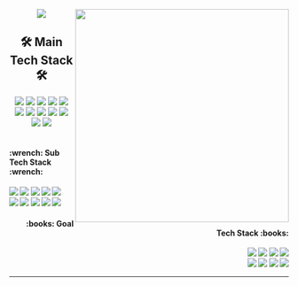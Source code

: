 <div align="center">
  <img src="https://capsule-render.vercel.app/api?type=waving&color=1061e8&height=120&section=header&text=su1jun&fontSize=40&fontColor=ffffff" />
  <img width="385px" align="right"  src="http://mazassumnida.wtf/api/v2/generate_badge?boj=sujun"/>
  <h2><b>🛠 Main Tech Stack 🛠</b></h2>
  <img src="https://img.shields.io/badge/python-3776AB?style=flat-square&logo=python&logoColor=white">
  <img src="https://img.shields.io/badge/anaconda-44A833?style=flat-square&logo=anaconda&logoColor=white">
  <img src="https://img.shields.io/badge/opencv-5C3EE8?style=flat-square&logo=opencv&logoColor=white">
  <img src="https://img.shields.io/badge/spacy-09A3D5?style=flat-square&logo=spacy&logoColor=white">
  <img src="https://img.shields.io/badge/selenium-43B02A?style=flat-square&logo=selenium&logoColor=white">
  <br>
  <img src="https://img.shields.io/badge/django-092E20?style=flat-square&logo=django&logoColor=white">
  <img src="https://img.shields.io/badge/Oracle-F80000?style=flat-square&logo=Oracle&logoColor=white">
  <img src="https://img.shields.io/badge/JAVA-007396?style=flat-square&logo=java&logoColor=white">
  <img src="https://img.shields.io/badge/vsCode-007ACC?style=flat-square&logo=visualstudiocode%20IDE&logoColor=white">
  <img src="https://img.shields.io/badge/jupyter-F37626?style=flat-square&logo=jupyter%20IDE&logoColor=white">
  <br>
  <img src="https://img.shields.io/badge/linux-FCC624?style=flat-square&logo=linux&logoColor=white">
  <img src="https://img.shields.io/badge/git-F05032?style=flat-square&logo=git&logoColor=white">
  <br><br>
</div>
<div align="left">
  <h4><b>      :wrench: Sub Tech Stack :wrench:<b></h4>
  <img src="https://img.shields.io/badge/html5-E34F26?style=flat-square&logo=html5&logoColor=white">
  <img src="https://img.shields.io/badge/css3-1572B6?style=flat-square&logo=css3&logoColor=white">
  <img src="https://img.shields.io/badge/javascript-F7DF1E?style=flat-square&logo=javascript&logoColor=white">
  <img src="https://img.shields.io/badge/vue.js-4FC08D?style=flat-square&logo=vuedotjs&logoColor=white">
  <img src="https://img.shields.io/badge/nuxt.js-00DC82?style=flat-square&logo=nuxtdotjs&logoColor=white">
  <br>
  <img src="https://img.shields.io/badge/illustrator-FF9A00?style=flat-square&logo=adobeillustrator&logoColor=white">
  <img src="https://img.shields.io/badge/photoshop-31A8FF?style=flat-square&logo=adobephotoshop&logoColor=white">
  <img src="https://img.shields.io/badge/figma-F24E1E?style=flat-square&logo=figma&logoColor=white">
  <img src="https://img.shields.io/badge/trello-0052CC?style=flat-square&logo=trello&logoColor=white">
  <img src="https://img.shields.io/badge/notion-000000?style=flat-square&logo=notion&logoColor=white">
</div>
<div align="right">
  <h4><b>:books: Goal Tech Stack :books:      <b></h4>
  <img src="https://img.shields.io/badge/hadoop-66CCFF?style=flat-square&logo=apachehadoop&logoColor=white">
  <img src="https://img.shields.io/badge/kafka-231F20?style=flat-square&logo=apachekafka&logoColor=white">
  <img src="https://img.shields.io/badge/docker-2496ED?style=flat-square&logo=docker&logoColor=white">
  <img src="https://img.shields.io/badge/kubernetes-326CE5?style=flat-square&logo=kubernetes&logoColor=white">
  <br>
  <img src="https://img.shields.io/badge/aws-232F3E?style=flat-square&logo=aws&logoColor=white">
  <img src="https://img.shields.io/badge/elastic-005571?style=flat-square&logo=elastic&logoColor=white">
  <img src="https://img.shields.io/badge/spring-6DB33F?style=flat-square&logo=spring&logoColor=white">
  <img src="https://img.shields.io/badge/elastic-005571?style=flat-square&logo=elastic&logoColor=white">
  <br>
</div>
<hr>
<!--
**su1jun/su1jun** is a ✨ _special_ ✨ repository because its `README.md` (this file) appears on your GitHub profile.

Here are some ideas to get you started:

- 🔭 I’m currently working on ... - 🌱 I’m currently learning ... - 👯 I’m looking to collaborate on ...
- 🤔 I’m looking for help with ...
- 💬 Ask me about ...
- 📫 How to reach me: ...
- 😄 Pronouns: ...
- ⚡ Fun fact: ...

//numpy
<img src="https://img.shields.io/badge/numpy-#013243?style=flat-square&logo=numpy&logoColor=white">
//pandas
<img src="https://img.shields.io/badge/pandas-#150458?style=flat-square&logo=pandas&logoColor=white">
//pytorch
<img src="https://img.shields.io/badge/pytorch-#EE4C2C?style=flat-square&logo=pytorch&logoColor=white">
//tensorflow
<img src="https://img.shields.io/badge/tensorflow-#FF6F00?style=flat-square&logo=tensorflow&logoColor=white">
//Keras
<img src="https://img.shields.io/badge/keras-#D00000?style=flat-square&logo=keras&logoColor=white">
//scikitlearn
<img src="https://img.shields.io/badge/scikitlearn-#F7931E?style=flat-square&logo=scikitlearn&logoColor=white">

-->
